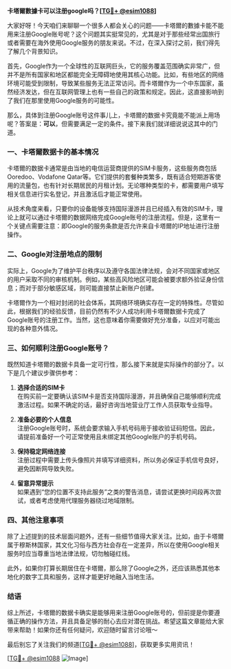 **卡塔爾數據卡可以注册google吗？[[TG💪+ @esim1088](https://t.me/s/esim1088)]**

大家好呀！今天咱们来聊聊一个很多人都会关心的问题——卡塔爾的數據卡能不能用来注册Google账号呢？这个问题其实挺常见的，尤其是对于那些经常出国旅行或者需要在海外使用Google服务的朋友来说。不过，在深入探讨之前，我们得先了解几个背景知识。

首先，Google作为一个全球性的互联网巨头，它的服务覆盖范围确实非常广，但并不是所有国家和地区都能完全无障碍地使用其核心功能。比如，有些地区的网络环境可能受到限制，导致某些服务无法正常访问。而卡塔爾作为一个中东国家，虽然经济发达，但在互联网管理上也有一些自己的政策和规定。因此，这直接影响到了我们在那里使用Google服务的可能性。

那么，具体到注册Google账号这件事儿上，卡塔爾的数据卡究竟能不能派上用场呢？答案是：**可以**，但需要满足一定的条件。接下来我们就详细说说这其中的门道。

### 一、卡塔爾数据卡的基本情况

卡塔爾的数据卡通常是由当地的电信运营商提供的SIM卡服务，这些服务商包括Ooredoo、Vodafone Qatar等。它们提供的套餐种类繁多，既有适合短期游客使用的流量包，也有针对长期居民的月租计划。无论哪种类型的卡，都需要用户填写相关信息进行实名登记，并且激活后才能正常使用。

从技术角度来看，只要你的设备能够支持国际漫游并且已经插入有效的SIM卡，理论上就可以通过卡塔爾的数据网络完成Google账号的注册流程。但是，这里有一个关键点需要注意：即Google的服务条款是否允许来自卡塔爾的IP地址进行注册操作。

### 二、Google对注册地点的限制

实际上，Google为了维护平台秩序以及遵守各国法律法规，会对不同国家或地区的用户采取不同的审核机制。例如，某些高风险地区可能会被要求额外验证身份信息；而对于部分敏感区域，则可能直接禁止新账户创建。

卡塔爾作为一个相对封闭的社会体系，其网络环境确实存在一定的特殊性。尽管如此，根据我们的经验反馈，目前仍然有不少人成功利用卡塔爾数据卡完成了Google账号的注册工作。当然，这也意味着你需要做好充分准备，以应对可能出现的各种意外情况。

### 三、如何顺利注册Google账号？

既然知道卡塔爾的数据卡具备一定可行性，那么接下来就是实际操作的部分了。以下是几个建议步骤供参考：

1. **选择合适的SIM卡**  
   在购买前一定要确认该SIM卡是否支持国际漫游，并且确保自己能够顺利完成激活过程。如果不确定的话，最好咨询当地营业厅工作人员获取专业指导。

2. **准备必要的个人信息**  
   注册Google账号时，系统会要求输入手机号码用于接收验证码短信。因此，请提前准备好一个可正常使用且未绑定其他Google账户的手机号码。

3. **保持稳定网络连接**  
   注册过程中需要上传头像照片并填写详细资料，所以务必保证手机信号良好，避免因断网导致失败。

4. **留意异常提示**  
   如果遇到“您的位置不支持此服务”之类的警告消息，请尝试更换时间段再次尝试，或者考虑使用代理服务器绕过地域限制。

### 四、其他注意事项

除了上述提到的技术层面问题外，还有一些细节值得大家关注。比如，由于卡塔爾属于穆斯林国家，其文化习俗与西方社会存在一定差异，所以在使用Google相关服务时应当尊重当地法律法规，切勿触碰红线。

此外，如果你打算长期居住在卡塔爾，那么除了Google之外，还应该熟悉其他本地化的数字工具和服务，这样才能更好地融入当地生活。

### 结语

综上所述，卡塔爾的数据卡确实是能够用来注册Google账号的，但前提是你要遵循正确的操作方法，并且具备足够的耐心去应对潜在挑战。希望这篇文章能给大家带来帮助！如果你还有任何疑问，欢迎随时留言讨论哦～

最后别忘了关注我们的频道[[TG💪+ @esim1088](https://t.me/s/esim1088)]，获取更多实用资讯！  

[[TG💪+ @esim1088](https://t.me/s/esim1088) ![Image](https://i.postimg.cc/4NQfJmqS/Snipaste-2025-05-13-00-14-12.png)]
